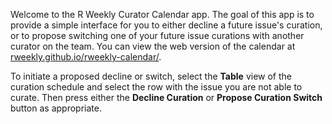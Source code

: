 Welcome to the R Weekly Curator Calendar app. The goal of this app is to provide
a simple interface for you to either decline a future issue's curation, or to
propose switching one of your future issue curations with another curator on the
team. You can view the web version of the calendar at [rweekly.github.io/rweekly-calendar/](https://rweekly.github.io/rweekly-calendar/).

To initiate a proposed decline or switch, select the **Table** view of the
curation schedule and select the row with the issue you are not able to curate.
Then press either the **Decline Curation** or **Propose Curation Switch** button
as appropriate.